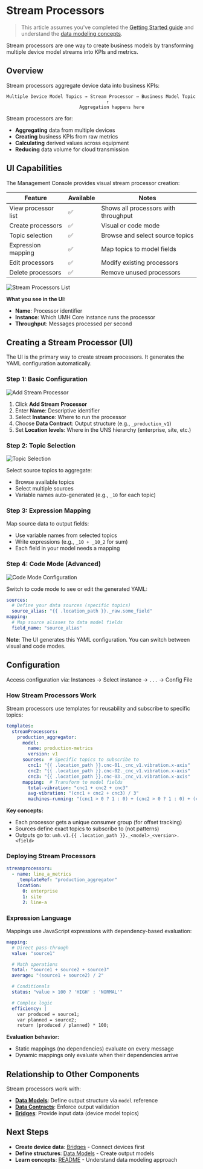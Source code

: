 # Stream Processors

> This article assumes you've completed the [Getting Started guide](../../getting-started/) and understand the [data modeling concepts](README.md).

Stream processors are one way to create business models by transforming multiple device model streams into KPIs and metrics.

## Overview

Stream processors aggregate device data into business KPIs:

```text
Multiple Device Model Topics → Stream Processor → Business Model Topic
                                     ↑
                           Aggregation happens here
```

Stream processors are for:
- **Aggregating** data from multiple devices
- **Creating** business KPIs from raw metrics
- **Calculating** derived values across equipment
- **Reducing** data volume for cloud transmission

## UI Capabilities

The Management Console provides visual stream processor creation:

| Feature | Available | Notes |
|---------|-----------|-------|
| View processor list | ✅ | Shows all processors with throughput |
| Create processors | ✅ | Visual or code mode |
| Topic selection | ✅ | Browse and select source topics |
| Expression mapping | ✅ | Map topics to model fields |
| Edit processors | ✅ | Modify existing processors |
| Delete processors | ✅ | Remove unused processors |

![Stream Processors List](./images/stream-processors.png)

**What you see in the UI:**
- **Name**: Processor identifier
- **Instance**: Which UMH Core instance runs the processor
- **Throughput**: Messages processed per second

## Creating a Stream Processor (UI)

The UI is the primary way to create stream processors. It generates the YAML configuration automatically.

### Step 1: Basic Configuration

![Add Stream Processor](./images/stream-processors-add.png)

1. Click **Add Stream Processor**
2. Enter **Name**: Descriptive identifier
3. Select **Instance**: Where to run the processor
4. Choose **Data Contract**: Output structure (e.g., `_production_v1`)
5. Set **Location levels**: Where in the UNS hierarchy (enterprise, site, etc.)

### Step 2: Topic Selection

![Topic Selection](./images/stream-processors-add-topic-expression.png)

Select source topics to aggregate:
- Browse available topics
- Select multiple sources
- Variable names auto-generated (e.g., `_10` for each topic)

### Step 3: Expression Mapping

Map source data to output fields:
- Use variable names from selected topics
- Write expressions (e.g., `_10 + _10_2` for sum)
- Each field in your model needs a mapping

### Step 4: Code Mode (Advanced)

![Code Mode Configuration](./images/stream-processors-add-code-mode.png)

Switch to code mode to see or edit the generated YAML:
```yaml
sources:
  # Define your data sources (specific topics)
  source_alias: "{{ .location_path }}._raw.some_field"
mapping:
  # Map source aliases to data model fields
  field_name: "source_alias"
```

**Note**: The UI generates this YAML configuration. You can switch between visual and code modes.

## Configuration

Access configuration via: Instances → Select instance → `...` → Config File

### How Stream Processors Work

Stream processors use templates for reusability and subscribe to specific topics:

```yaml
templates:
  streamProcessors:
    production_aggregator:
      model:
        name: production-metrics
        version: v1
      sources:  # Specific topics to subscribe to
        cnc1: "{{ .location_path }}.cnc-01._cnc_v1.vibration.x-axis"
        cnc2: "{{ .location_path }}.cnc-02._cnc_v1.vibration.x-axis"
        cnc3: "{{ .location_path }}.cnc-03._cnc_v1.vibration.x-axis"
      mapping:  # Transform to model fields
        total-vibration: "cnc1 + cnc2 + cnc3"
        avg-vibration: "(cnc1 + cnc2 + cnc3) / 3"
        machines-running: "(cnc1 > 0 ? 1 : 0) + (cnc2 > 0 ? 1 : 0) + (cnc3 > 0 ? 1 : 0)"
```

**Key concepts:**
- Each processor gets a unique consumer group (for offset tracking)
- Sources define exact topics to subscribe to (not patterns)
- Outputs go to: `umh.v1.{{ .location_path }}._<model>_<version>.<field>`

### Deploying Stream Processors

```yaml
streamprocessors:
  - name: line_a_metrics
    _templateRef: "production_aggregator"
    location:
      0: enterprise
      1: site
      2: line-a
```

### Expression Language

Mappings use JavaScript expressions with dependency-based evaluation:

```yaml
mapping:
  # Direct pass-through
  value: "source1"

  # Math operations
  total: "source1 + source2 + source3"
  average: "(source1 + source2) / 2"

  # Conditionals
  status: "value > 100 ? 'HIGH' : 'NORMAL'"

  # Complex logic
  efficiency: |
    var produced = source1;
    var planned = source2;
    return (produced / planned) * 100;
```

**Evaluation behavior:**
- Static mappings (no dependencies) evaluate on every message
- Dynamic mappings only evaluate when their dependencies arrive

## Relationship to Other Components

Stream processors work with:
- **[Data Models](data-models.md)**: Define output structure via `model` reference
- **[Data Contracts](data-contracts.md)**: Enforce output validation
- **[Bridges](../data-flows/bridges.md)**: Provide input data (device model topics)

## Next Steps

- **Create device data**: [Bridges](../data-flows/bridges.md) - Connect devices first
- **Define structures**: [Data Models](data-models.md) - Create output models
- **Learn concepts**: [README](README.md) - Understand data modeling approach
